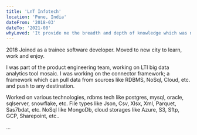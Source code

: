 ```yaml
---
title: 'LnT Infotech'
location: 'Pune, India'
dateFrom: '2018-03'
dateTo: '2021-08'
whyLoved: 'It provide me the breadth and depth of knowledge which was necessary. Work was plenty, work was varied. It allowed me to take ownership of the work which I did, being proud of the work which I did. Working as a team, I was fortunate to be a part of a small team, which I enjoyed.'
---
```

2018
Joined as a trainee software developer. Moved to new city to learn, work and enjoy. 

I was part of the product engineering team, working on LTI big data analytics tool mosaic. I was 
working on the connector framework; a framework which can pull data from sources like RDBMS, NoSql, Cloud, etc. and push to any destination. 

Worked on various technologies, rdbms tech like postgres, mysql, oracle, sqlserver, snowflake, etc. File types like Json, Csv, Xlsx, Xml, Parquet, Sas7bdat, etc. NoSql like MongoDb, cloud storages like Azure, S3, Sftp, GCP, Sharepoint, etc.. 

...